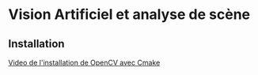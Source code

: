 # Vision Artificiel et analyse de scène

## Installation

[Video de l'installation de OpenCV avec Cmake](https://youtu.be/EqoH3gspQGg)